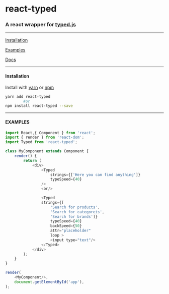 # react-typed

### A react wrapper for [typed.js](https://github.com/mattboldt/typed.js)

---


[Installation](#installation)

[Examples](#examples)

[Docs](http://www.mattboldt.com/typed.js/docs/)

---

#### Installation

Install with [yarn](https://yarnpkg.com) or [npm](https://www.npmjs.com/)

```sh
yarn add react-typed
        #or
npm install react-typed --save
```
---
#### EXAMPLES

```javascript
import React,{ Component } from 'react';
import { render } from 'react-dom';
import Typed from 'react-typed';

class MyComponent extends Component {
    render() {
        return (
            <div>
                <Typed 
                    strings={['Here you can find anything']} 
                    typeSpeed={40} 
                />
                <br/>

                <Typed 
                strings={[
                    'Search for products',
                    'Search for categoreis',
                    'Search for brands']}
                    typeSpeed={40}
                    backSpeed={50} 
                    attr="placeholder"
                    loop >
                    <input type="text"/>
                </Typed>
            </div>
        );
    }
}

render(
    <MyComponent/>,
    document.getElementById('app'),
);

```

